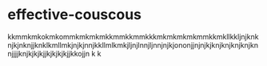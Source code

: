 # effective-couscous
kkmmkmkokmkommkmkmkmkkmmkkmmkkkmkmkmkmkmmkkmkllkkljnjknknjkjnknjjknklkmllmkjnjkjnnjkkllmlkmkjljnjlnnjljnnjnjkjononjjnjnjkjknjknjknjknjknnjjjjknjkjkjkjjkjkjkjkjjkkojjn k k
